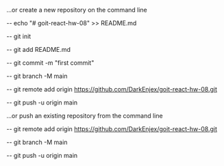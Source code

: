 …or create a new repository on the command line

-- echo "# goit-react-hw-08" >> README.md

-- git init

-- git add README.md

-- git commit -m "first commit"

-- git branch -M main

-- git remote add origin https://github.com/DarkEnjex/goit-react-hw-08.git

-- git push -u origin main

…or push an existing repository from the command line

-- git remote add origin https://github.com/DarkEnjex/goit-react-hw-08.git

-- git branch -M main

-- git push -u origin main
